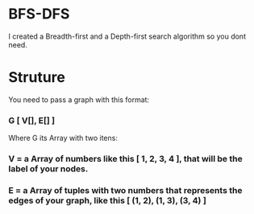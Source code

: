 # BFS-DFS
I created a Breadth-first and a Depth-first search algorithm so you dont need.

# Struture
You need to pass a graph with this format:

  ### G [ V[], E[] ]
  
Where G its Array with two itens:

  ### V = a Array of numbers like this [ 1, 2, 3, 4 ], that will be the label of your nodes.
  ### E = a Array of tuples with two numbers that represents the edges of your graph, like this [ (1, 2), (1, 3), (3, 4) ] 
